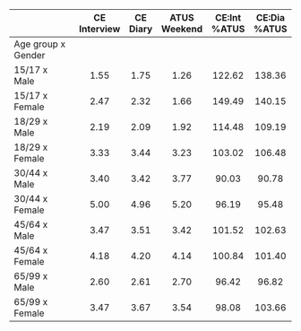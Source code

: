 
|                      | CE<br>Interview |  CE<br>Diary | ATUS<br>Weekend | CE:Int<br>%ATUS | CE:Dia<br>%ATUS |
| -------------------- | :----------: | :----------: | :----------: | :----------: | :----------: |
| Age group x Gender   |              |              |              |              |              |
| 15/17 x Male         |         1.55 |         1.75 |         1.26 |       122.62 |       138.36 |
| 15/17 x Female       |         2.47 |         2.32 |         1.66 |       149.49 |       140.15 |
| 18/29 x Male         |         2.19 |         2.09 |         1.92 |       114.48 |       109.19 |
| 18/29 x Female       |         3.33 |         3.44 |         3.23 |       103.02 |       106.48 |
| 30/44 x Male         |         3.40 |         3.42 |         3.77 |        90.03 |        90.78 |
| 30/44 x Female       |         5.00 |         4.96 |         5.20 |        96.19 |        95.48 |
| 45/64 x Male         |         3.47 |         3.51 |         3.42 |       101.52 |       102.63 |
| 45/64 x Female       |         4.18 |         4.20 |         4.14 |       100.84 |       101.40 |
| 65/99 x Male         |         2.60 |         2.61 |         2.70 |        96.42 |        96.82 |
| 65/99 x Female       |         3.47 |         3.67 |         3.54 |        98.08 |       103.66 |

